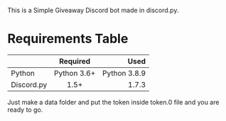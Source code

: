 This is a Simple Giveaway Discord bot made in discord.py.

# Requirements Table

|              | Required       | Used          |
| :---         |     :---:      |          ---: |
| Python       | Python 3.6+    | Python 3.8.9  |
| Discord.py   | 1.5+           | 1.7.3         |


Just make a data folder and put the token inside token.0 file and you are ready to go.